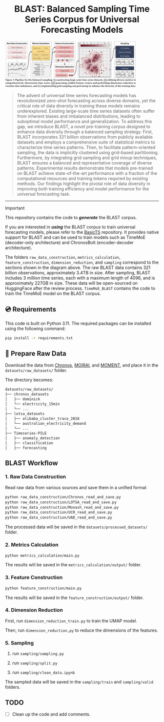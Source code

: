# <div align="center"> BLAST: Balanced Sampling Time Series Corpus for Universal Forecasting Models </div>

<img src="assets/BLAST.png" alt="TheTable" style="zoom:42%;" />

> The advent of universal time series forecasting models has revolutionized zero-shot forecasting across diverse domains, yet the critical role of data diversity in training these models remains underexplored. Existing large-scale time series datasets often suffer from inherent biases and imbalanced distributions, leading to suboptimal model performance and generalization. To address this gap, we introduce BLAST, a novel pre-training corpus designed to enhance data diversity through a balanced sampling strategy. First, BLAST incorporates 321 billion observations from publicly available datasets and employs a comprehensive suite of statistical metrics to characterize time series patterns. Then, to facilitate pattern-oriented sampling, the data is implicitly clustered using grid-based partitioning. Furthermore, by integrating grid sampling and grid mixup techniques, BLAST ensures a balanced and representative coverage of diverse patterns. Experimental results demonstrate that models pre-trained on BLAST achieve state-of-the-art performance with a fraction of the computational resources and training tokens required by existing methods. Our findings highlight the pivotal role of data diversity in improving both training efficiency and model performance for the universal forecasting task.

---

> [!IMPORTANT]
> This repository contains the code to ***generate*** the BLAST corpus. 
> 
> If you are interested in ***using*** the BLAST corpus to train universal forecasting models, please refer to the [BasicTS](https://github.com/GestaltCogTeam/BasicTS) repository. It provides native support for BLAST and can be used to train models such as TimeMoE (decoder-only architecture) and ChronosBolt (encoder-decoder architecture).

The folders `raw_data_construction`, `metrics_calculation`, `feature_construction`, `dimension_reduction`, and `sampling` correspond to the sections shown in the diagram above. The raw BLAST data contains 321 billion observations, approximately 3.4TB in size. After sampling, BLAST includes 3 million time series, each with a maximum length of 4096, and is approximately 227GB in size. These data will be open-sourced on HuggingFace after the review process. `TimeMoE_BLAST` contains the code to train the TimeMoE model on the BLAST corpus.

## 💿 Requirements

This code is built on Python 3.11. The required packages can be installed using the following command:

```bash
pip install -r requirements.txt
```

## 📂 Prepare Raw Data

Download the data from [Chronos](https://github.com/amazon-science/chronos-forecasting), [MOIRAI](https://github.com/SalesforceAIResearch/uni2ts), and [MOMENT](https://github.com/moment-timeseries-foundation-model/moment), and place it in the `datasets/raw_datasets/` folder.

The directory becomes:

```
datasets/raw_datasets/
├── chronos_datasets
│   ├── dominick
│   └── electricity_15min
|   └── ...
├── lotsa_datasets
│   ├── alibaba_cluster_trace_2018
│   └── australian_electricity_demand
│   └── ...
├── Timeseries-PILE
│   ├── anomaly_detection
│   ├── classification
│   ├── forecasting
```


## BLAST Workflow

### 1. Raw Data Construction

Read raw data from various sources and save them in a unified format

```bash
python raw_data_construction/Chronos_read_and_save.py
python raw_data_construction/LOTSA_read_and_save.py
python raw_data_construction/Monash_read_and_save.py
python raw_data_construction/UCR_read_and_save.py
python raw_data_construction/UAD_read_and_save.py
```

The processed data will be saved in the `datasets/processed_datasets/` folder.

### 2. Metrics Calculation

```bash
python metrics_calculation/main.py
```

The results will be saved in the `metrics_calculation/output/` folder.

### 3. Feature Construction

```bash
python feature_construction/main.py
```

The results will be saved in the `feature_construction/output/` folder.

### 4. Dimension Reduction

First, run `dimension_reduction_train.py` to train the UMAP model.

Then, run `dimension_reduction,py` to reduce the dimensions of the features.


### 5. Sampling

1. run `sampling/sampling.py`

2. run `sampling/split.py`

3. run `sampling/clean_data.ipynb`

The sampled data will be saved in the `sampling/train` and `sampling/valid` folders.


## TODO
- [ ] Clean up the code and add comments.
